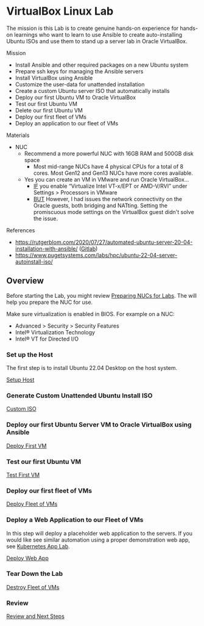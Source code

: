 # VirtualBox Linux Lab
The mission is this Lab is to create genuine hands-on experience for hands-on learnings who want to learn to use Ansible to create auto-installing Ubuntu ISOs and use them to stand up a server lab in Oracle VirtualBox.

Mission
- Install Ansible and other required packages on a new Ubuntu system
- Prepare ssh keys for managing the Ansible servers
- Install VirtualBox using Ansible
- Customize the user-data for unattended installation
- Create a custom Ubuntu server ISO that automatically installs
- Deploy our first Ubuntu VM to Oracle VirtualBox
- Test our first Ubuntu VM
- Delete our first Ubuntu VM
- Deploy our first fleet of VMs
- Deploy an application to our fleet of VMs

Materials
- NUC
  - Recommend a more powerful NUC with 16GB RAM and 500GB disk space
    - Most mid-range NUCs have 4 physical CPUs for a total of 8 cores. Most Gen12 and Gen13 NUCs have more cores available.
  - Yes you can create an VM in VMware and run Oracle VirtualBox…
    - <ins>IF</ins> you enable “Virtualize Intel VT-x/EPT or AMD-V/RVI” under Settings > Processors in VMware
    - <ins>BUT</ins> However, I had issues the network connectivity on the Oracle guests, both bridging and NATting. Setting the promiscuous mode settings on the VirtualBox guest didn't solve the issue.
   
References
- https://rutgerblom.com/2020/07/27/automated-ubuntu-server-20-04-installation-with-ansible/ ([Gitlab](https://github.com/rutgerblom/ubuntu-autoinstall/blob/default/DeployUbuntu.yml))
- https://www.pugetsystems.com/labs/hpc/ubuntu-22-04-server-autoinstall-iso/

## Overview
Before starting the Lab, you might review [Preparing NUCs for Labs](https://www.unclenuc.com/lab:preparing_nucs_for_labs). The will help you prepare the NUC for use.

Make sure virtualization is enabled in BIOS. For example on a NUC:
- Advanced > Security > Security Features
- Intel® Virtualization Technology
- Intel® VT for Directed I/O

### Set up the Host
The first step is to install Ubuntu 22.04 Desktop on the host system.

[Setup Host](1_Host.md)

### Generate Custom Unattended Ubuntu Install ISO
[Custom ISO](2_Custom_ISO.md)

### Deploy our first Ubuntu Server VM to Oracle VirtualBox using Ansible
[Deploy First VM](3_Deploy_First.md)

### Test our first Ubuntu VM
[Test First VM](4_Test_First.md)

### Deploy our first fleet of VMs
[Deploy Fleet of VMs](5_Deploy_Fleet.md)

### Deploy a Web Application to our Fleet of VMs
In this step will deploy a placeholder web application to the servers. If you would like see similar automation using a proper demonstration web app, see [Kubernetes App Lab](/Kubernetes_App_Lab/README.md).

[Deploy Web App](7_Deploy_Web_App.md)

### Tear Down the Lab
[Destroy Fleet of VMs](8_Destroy_Fleet.md)

### Review
[Review and Next Steps](7_Review.md)
